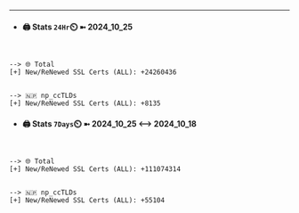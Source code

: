

---
- #### 🖨️ **Stats** `24Hr`⏲️ ➼ 2024_10_25
```console


--> 🌐 Total
[+] New/ReNewed SSL Certs (ALL): +24260436


--> 🇳🇵 np_ccTLDs
[+] New/ReNewed SSL Certs (ALL): +8135

```

- #### 🖨️ **Stats** `7Days`⏲️ ➼ 2024_10_25 <--> 2024_10_18
```console


--> 🌐 Total
[+] New/ReNewed SSL Certs (ALL): +111074314


--> 🇳🇵 np_ccTLDs
[+] New/ReNewed SSL Certs (ALL): +55104

```


